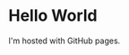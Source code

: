 <!DOCTYPE html>
<html>
  <h1>Hello World</h1>
  <p>I'm hosted with GitHub pages.
    </p>
    </body>
  </html>
